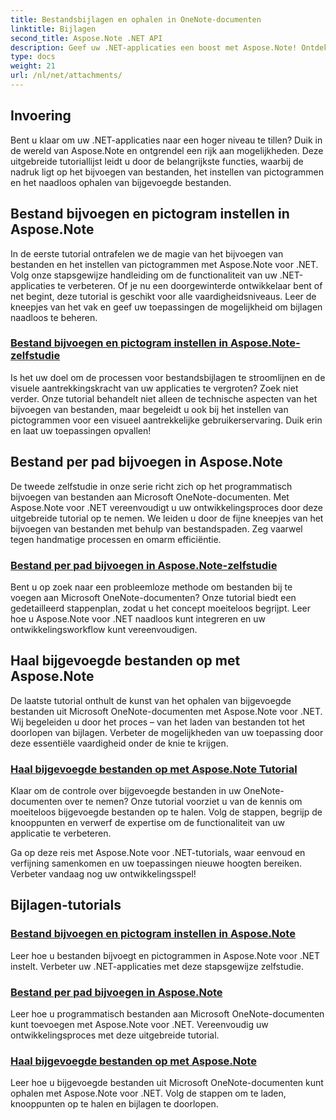 ```yaml
---
title: Bestandsbijlagen en ophalen in OneNote-documenten
linktitle: Bijlagen
second_title: Aspose.Note .NET API
description: Geef uw .NET-applicaties een boost met Aspose.Note! Ontdek tutorials over het bijvoegen van bestanden, het instellen van pictogrammen en het ophalen van bijlagen voor verbeterde ontwikkeling.
type: docs
weight: 21
url: /nl/net/attachments/
---
```

## Invoering

Bent u klaar om uw .NET-applicaties naar een hoger niveau te tillen? Duik in de wereld van Aspose.Note en ontgrendel een rijk aan mogelijkheden. Deze uitgebreide tutoriallijst leidt u door de belangrijkste functies, waarbij de nadruk ligt op het bijvoegen van bestanden, het instellen van pictogrammen en het naadloos ophalen van bijgevoegde bestanden.

## Bestand bijvoegen en pictogram instellen in Aspose.Note
In de eerste tutorial ontrafelen we de magie van het bijvoegen van bestanden en het instellen van pictogrammen met Aspose.Note voor .NET. Volg onze stapsgewijze handleiding om de functionaliteit van uw .NET-applicaties te verbeteren. Of je nu een doorgewinterde ontwikkelaar bent of net begint, deze tutorial is geschikt voor alle vaardigheidsniveaus. Leer de kneepjes van het vak en geef uw toepassingen de mogelijkheid om bijlagen naadloos te beheren.

### [Bestand bijvoegen en pictogram instellen in Aspose.Note-zelfstudie](./attach-file-set-icon/)
Is het uw doel om de processen voor bestandsbijlagen te stroomlijnen en de visuele aantrekkingskracht van uw applicaties te vergroten? Zoek niet verder. Onze tutorial behandelt niet alleen de technische aspecten van het bijvoegen van bestanden, maar begeleidt u ook bij het instellen van pictogrammen voor een visueel aantrekkelijke gebruikerservaring. Duik erin en laat uw toepassingen opvallen!

## Bestand per pad bijvoegen in Aspose.Note
De tweede zelfstudie in onze serie richt zich op het programmatisch bijvoegen van bestanden aan Microsoft OneNote-documenten. Met Aspose.Note voor .NET vereenvoudigt u uw ontwikkelingsproces door deze uitgebreide tutorial op te nemen. We leiden u door de fijne kneepjes van het bijvoegen van bestanden met behulp van bestandspaden. Zeg vaarwel tegen handmatige processen en omarm efficiëntie.

### [Bestand per pad bijvoegen in Aspose.Note-zelfstudie](./attach-file-by-path/)
Bent u op zoek naar een probleemloze methode om bestanden bij te voegen aan Microsoft OneNote-documenten? Onze tutorial biedt een gedetailleerd stappenplan, zodat u het concept moeiteloos begrijpt. Leer hoe u Aspose.Note voor .NET naadloos kunt integreren en uw ontwikkelingsworkflow kunt vereenvoudigen.

## Haal bijgevoegde bestanden op met Aspose.Note
De laatste tutorial onthult de kunst van het ophalen van bijgevoegde bestanden uit Microsoft OneNote-documenten met Aspose.Note voor .NET. Wij begeleiden u door het proces – van het laden van bestanden tot het doorlopen van bijlagen. Verbeter de mogelijkheden van uw toepassing door deze essentiële vaardigheid onder de knie te krijgen.

### [Haal bijgevoegde bestanden op met Aspose.Note Tutorial](./retrieve-attached-files/)
Klaar om de controle over bijgevoegde bestanden in uw OneNote-documenten over te nemen? Onze tutorial voorziet u van de kennis om moeiteloos bijgevoegde bestanden op te halen. Volg de stappen, begrijp de knooppunten en verwerf de expertise om de functionaliteit van uw applicatie te verbeteren.

Ga op deze reis met Aspose.Note voor .NET-tutorials, waar eenvoud en verfijning samenkomen en uw toepassingen nieuwe hoogten bereiken. Verbeter vandaag nog uw ontwikkelingsspel!
## Bijlagen-tutorials
### [Bestand bijvoegen en pictogram instellen in Aspose.Note](./attach-file-set-icon/)
Leer hoe u bestanden bijvoegt en pictogrammen in Aspose.Note voor .NET instelt. Verbeter uw .NET-applicaties met deze stapsgewijze zelfstudie.
### [Bestand per pad bijvoegen in Aspose.Note](./attach-file-by-path/)
Leer hoe u programmatisch bestanden aan Microsoft OneNote-documenten kunt toevoegen met Aspose.Note voor .NET. Vereenvoudig uw ontwikkelingsproces met deze uitgebreide tutorial.
### [Haal bijgevoegde bestanden op met Aspose.Note](./retrieve-attached-files/)
Leer hoe u bijgevoegde bestanden uit Microsoft OneNote-documenten kunt ophalen met Aspose.Note voor .NET. Volg de stappen om te laden, knooppunten op te halen en bijlagen te doorlopen.